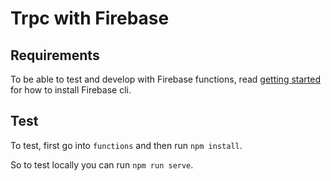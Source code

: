 # Trpc with Firebase

## Requirements

To be able to test and develop with Firebase functions, read [getting started](https://firebase.google.com/docs/functions/get-started#set-up-node.js-and-the-firebase-cli )
for how to install Firebase cli.

## Test

To test, first go into `functions` and then run `npm install`.

So to test locally you can run `npm run serve`.
